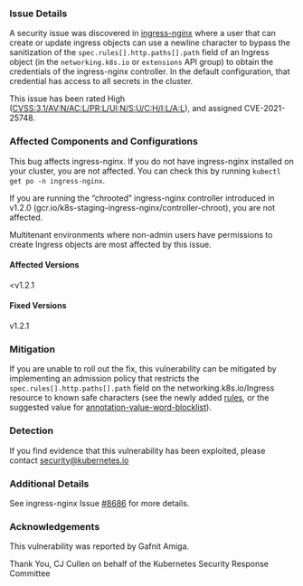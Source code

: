 ### Issue Details
A security issue was discovered in [ingress-nginx](https://github.com/kubernetes/ingress-nginx) where a user that can create or update ingress objects can use a newline character to bypass the sanitization of the `spec.rules[].http.paths[].path` field of an Ingress object (in the `networking.k8s.io` or `extensions` API group) to obtain the credentials of the ingress-nginx controller. In the default configuration, that credential has access to all secrets in the cluster.

This issue has been rated High ([CVSS:3.1/AV:N/AC:L/PR:L/UI:N/S:U/C:H/I:L/A:L](https://www.first.org/cvss/calculator/3.1#CVSS:3.1/AV:N/AC:L/PR:L/UI:N/S:U/C:H/I:L/A:L)), and assigned CVE-2021-25748.

### Affected Components and Configurations
This bug affects ingress-nginx. If you do not have ingress-nginx installed on your cluster, you are not affected. You can check this by running `kubectl get po -n ingress-nginx`.

If you are running the “chrooted” ingress-nginx controller introduced in v1.2.0 (gcr.io/k8s-staging-ingress-nginx/controller-chroot), you are not affected.

Multitenant environments where non-admin users have permissions to create Ingress objects are most affected by this issue.

#### Affected Versions
<v1.2.1

#### Fixed Versions
v1.2.1

### Mitigation
If you are unable to roll out the fix, this vulnerability can be mitigated by implementing an admission policy that restricts the `spec.rules[].http.paths[].path` field on the networking.k8s.io/Ingress resource to known safe characters (see the newly added [rules](https://github.com/kubernetes/ingress-nginx/blame/main/internal/ingress/inspector/rules.go), or the suggested value for [annotation-value-word-blocklist](https://kubernetes.github.io/ingress-nginx/user-guide/nginx-configuration/configmap/#annotation-value-word-blocklist)).

### Detection
If you find evidence that this vulnerability has been exploited, please contact [security@kubernetes.io](mailto:security@kubernetes.io)

### Additional Details
See ingress-nginx Issue [#8686](https://github.com/kubernetes/kubernetes/issues/126814) for more details.

### Acknowledgements
This vulnerability was reported by Gafnit Amiga.

Thank You,
CJ Cullen on behalf of the Kubernetes Security Response Committee